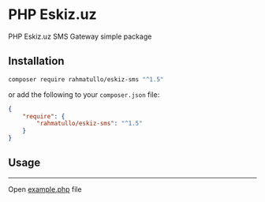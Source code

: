 PHP Eskiz.uz
============

PHP Eskiz.uz SMS Gateway simple package

## Installation

```bash
composer require rahmatullo/eskiz-sms "^1.5"
```

or add the following to your `composer.json` file:

```json
{
    "require": {
        "rahmatullo/eskiz-sms": "^1.5"
    }
}
```

## Usage

---

Open [example.php](example.php) file

